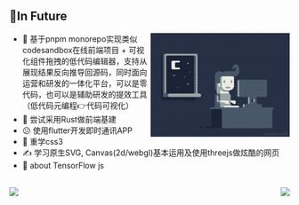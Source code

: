 ## 📝In Future

<img align="right" alt="GIF" width="250px" src="./coding.gif" />

- 🚧 基于pnpm monorepo实现类似codesandbox在线前端项目 + 可视化组件拖拽的低代码编辑器，支持从展现结果反向推导回源码，同时面向运营和研发的一体化平台，可以是零代码，也可以是辅助研发的提效工具（低代码元编程👉代码可视化）
- 🤯 尝试采用Rust做前端基建
- 😕 使用flutter开发即时通讯APP
- 🤔 重学css3
- ✍️ 学习原生SVG, Canvas(2d/webgl)基本运用及使用threejs做炫酷的网页
- 🤪 about TensorFlow js

<br />
<div>
  <a href="https://github.com/buqiyuan/buqiyuan"> 
    <img align="left" height="160px" src="https://github-readme-stats.vercel.app/api?username=buqiyuan&show_icons=true&theme=dracula" />
  </a>
  <a href="https://github.com/buqiyuan/buqiyuan"> 
    <img align="right"  height="160px" src="https://github-readme-stats.vercel.app/api/top-langs/?username=buqiyuan&show_icons=true&layout=compact&theme=dracula"/>
  </a>
</div>
